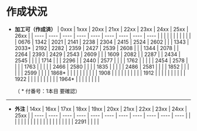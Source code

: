 # 作成状況

- **加工可（作成済）**
  | 0xxx | 1xxx | 20xx | 21xx | 22xx | 23xx | 24xx | 25xx | 26xx |
  | ---- | ---- | ---- | ---- | ---- | ---- | ---- | ---- | ---- |
  |      |      |      |      |      |      |      |      |      |
  | 0676 | 1342 | 2021 | 2141 | 2238 | 2304 | 2415 | 2524 | 2602 |
  |      | 1343 | 2033* | 2192 | 2282 | 2359 | 2427 | 2539 | 2608 |
  |      | 1344 | 2078 |      | 2264 | 2393 | 2429 | 2543 | 2609 |
  |      | 1609 | 2082 |      | 2287 |      | 2434 | 2545 |      |
  |      | 1714 |      |      | 2296 |      | 2440 | 2577 |      |
  |      | 1762 |      |      |      |      | 2454 | 2578 |      |
  |      | 1763 |      |      |      |      | 2466 | 2580 |      |
  |      | 1835 |      |      |      |      | 2486 | 2581 |      |
  |      | 1852 |      |      |      |      |      | 2599 |      |
  |      | 1868* |      |      |      |      |      |      |      |
  |      | 1908 |      |      |      |      |      |      |      |
  |      | 1912 |      |      |      |      |      |      |      |
  |      | 1922 |      |      |      |      |      |      |      |
  |      | 1964* |      |      |      |      |      |      |      |

  （ * 付番号：1本目 要確認）

---

- **外注**
  | 14xx | 16xx | 17xx | 18xx | 19xx | 20xx | 21xx | 22xx | 23xx | 24xx | 25xx |
  | ---- | ---- | ---- | ---- | ---- | ---- | ---- | ---- | ---- | ---- | ---- |
  |      |      |      |      |      |      |      |      |      |      |      |
  |      |      |      |      |      |      |      | 2291 |      |      |      |
